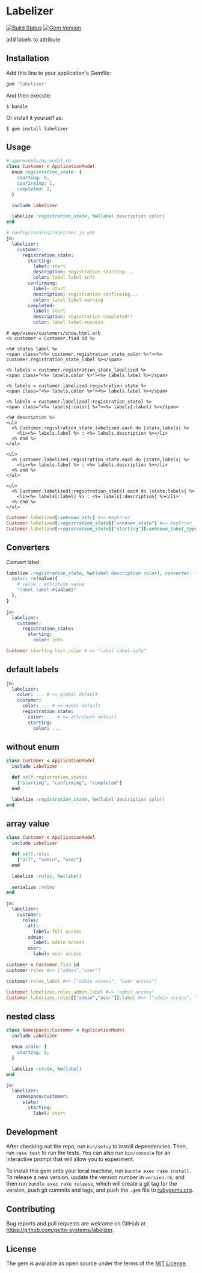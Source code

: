# Labelizer

[![Build Status](https://travis-ci.org/getto-systems/labelizer.svg?branch=master)](https://travis-ci.org/getto-systems/labelizer)
[![Gem Version](https://badge.fury.io/rb/labelizer.svg)](https://badge.fury.io/rb/labelizer)

add labels to attribute

## Installation

Add this line to your application's Gemfile:

```ruby
gem 'labelizer'
```

And then execute:

    $ bundle

Or install it yourself as:

    $ gem install labelizer

## Usage

```ruby
# app/models/my_model.rb
class Customer < ApplicationModel
  enum registration_state: {
    starting: 0,
    confirming: 1,
    completed: 2,
  }

  include Labelizer

  labelize :registration_state, %w(label description color)
end
```

```yaml
# config/locales/labelizer.ja.yml
ja:
  labelizer:
    customer:
      registration_state:
        starting:
          label: start
          description: registration starting...
          color: label label-info
        confirming:
          label: start
          description: registration confirming...
          color: label label-warning
        completed:
          label: start
          description: registration completed!!
          color: label label-success
```

```erb
# app/views/customers/show.html.erb
<% customer = Customer.find id %>

<%# status label %>
<span class="<%= customer.registration_state_color %>"><%= customer.registration_state_label %></span>

<% labels = customer.registration_state_labelized %>
<span class="<%= labels.color %>"><%= labels.label %></span>

<% labels = customer.labelized.registration_state %>
<span class="<%= labels.color %>"><%= labels.label %></span>

<% labels = customer.labelized[:registration_state] %>
<span class="<%= labels[:color] %>"><%= labels[:label] %></span>

<%# description %>
<ul>
  <% Customer.registration_state_labelized.each do |state,labels| %>
    <li><%= labels.label %> : <%= labels.description %></li>
  <% end %>
</ul>

<ul>
  <% Customer.labelized.registration_state.each do |state,labels| %>
    <li><%= labels.label %> : <%= labels.description %></li>
  <% end %>
</ul>

<ul>
  <% Customer.labelized[:registration_state].each do |state,labels| %>
    <li><%= labels[:label] %> : <%= labels[:description] %></li>
  <% end %>
</ul>
```

```ruby
Customer.labelized[:unknown_attr] #=> KeyError
Customer.labelized[:registration_state]["unknown_state"] #=> KeyError
Customer.labelized[:registration_state]["starting"][:unknown_label_type] #=> KeyError
```

## Converters

Convert label:

```ruby
labelize :registration_state, %w(label description color), converter: {
  color: ->(value){
    # value : attribute value
    "label label-#{value}"
  },
}
```

```yaml
ja:
  labelizer:
    customer:
      registration_state:
        starting:
          color: info
```

```ruby
Customer.starting.last.color # => "label label-info"
```

## default labels

```yaml
ja:
  labelizer:
    color: ... # <= global default
    customer:
      color: ... # <= model default
      registration_state:
        color: ... # <= attribute default
        starting:
          color: ...
```


## without enum

```ruby
class Customer < ApplicationModel
  include Labelizer

  def self.registration_states
    ["starting", "confirming", "completed"]
  end

  labelize :registration_state, %w(label description color)
end
```


## array value

```ruby
class Customer < ApplicationModel
  include Labelizer

  def self.roles
    ["all", "admin", "user"]
  end

  labelize :roles, %w(label)

  serialize :roles
end
```

```yaml
ja:
  labelizer:
    customer:
      roles:
        all:
          label: full access
        admin:
          label: admin access
        user:
          label: user access
```

```ruby
customer = Customer.find id
customer.roles #=> ["admin","user"]

customer.roles_label #=> ["admin access", "user access"]

Customer.labelizes.roles.admin.label #=> "admin access"
Customer.labelizes.roles[["admin","user"]].label #=> ["admin access", "user access"]
```


## nested class

```ruby
class Namespace::Customer < ApplicationModel
  include Labelizer

  enum state: {
    starting: 0,
  }

  labelize :state, %w(label)
end
```

```yaml
ja:
  labelizer:
    namespace/customer:
      state:
        starting:
          label: start
```


## Development

After checking out the repo, run `bin/setup` to install dependencies. Then, run `rake test` to run the tests. You can also run `bin/console` for an interactive prompt that will allow you to experiment.

To install this gem onto your local machine, run `bundle exec rake install`. To release a new version, update the version number in `version.rb`, and then run `bundle exec rake release`, which will create a git tag for the version, push git commits and tags, and push the `.gem` file to [rubygems.org](https://rubygems.org).

## Contributing

Bug reports and pull requests are welcome on GitHub at https://github.com/getto-systems/labelizer.


## License

The gem is available as open source under the terms of the [MIT License](http://opensource.org/licenses/MIT).

